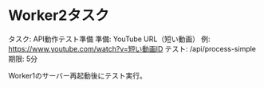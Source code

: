 # Worker2タスク

タスク: API動作テスト準備
準備: YouTube URL（短い動画）
例: https://www.youtube.com/watch?v=短い動画ID
テスト: /api/process-simple
期限: 5分

Worker1のサーバー再起動後にテスト実行。